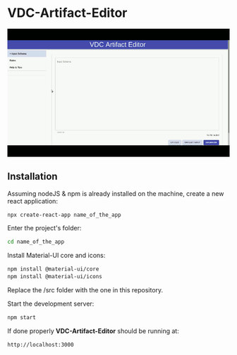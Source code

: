 # VDC-Artifact-Editor

![](VDC_Editor.gif)

## Installation

Assuming nodeJS & npm is already installed on the machine, create a new react application:

```bash
npx create-react-app name_of_the_app
```

Enter the project's folder:

```bash
cd name_of_the_app
```

Install Material-UI core and icons:

```bash
npm install @material-ui/core
npm install @material-ui/icons
```

Replace the /src folder with the one in this repository.

Start the development server:

```bash
npm start
```

If done properly <b>VDC-Artifact-Editor</b> should be running at:
```bash
http://localhost:3000
```